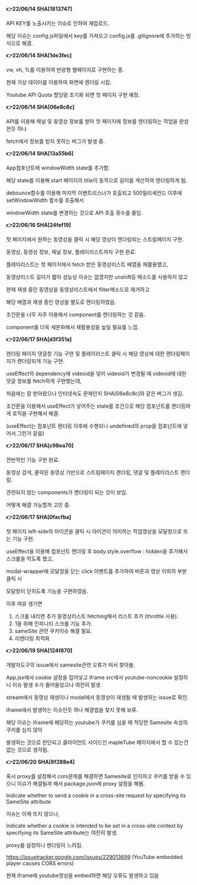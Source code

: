 <strong>👉22/06/14 SHA[1813747]</strong>

API KEY를 노출시키는 이슈로 인하여 재업로드.

해당 이슈는 config.js파일에서 key를 가져오고 config.js를 .gitignore에 추가하는 방식으로 해결.

<strong>👉22/06/14 SHA[1de3fec]</strong>

vw, vh, %를 이용하여 반응형 웹페이지로 구현하는 중.

현재 가상 데이터를 이용하여 화면에 렌더링 시킴.

Youtube API Quota 할당량 초기화 되면 첫 페이지 구현 예정.

<strong>👉22/06/14 SHA[06e8c8c]</strong>

API를 이용해 체널 및 동영상 정보를 받아 첫 페이지에 정보를 렌더링하는 작업을 완성한듯 하나

fetch에서 정보를 받지 못하는 버그가 발생 중.

<strong>👉22/06/14 SHA[13a55b6]</strong>

App컴포넌트에 windowWidth state를 추가함.

해당 state를 이용해 start 페이지의 title이 동적으로 길이를 계산하여 렌더링하게 됨.

debounce함수를 이용해 마지막 이벤트리스너가 호출되고 500밀리세컨드 이후에 setWindowWidth 함수를 호출해서

windowWidth state를 변경하는 것으로 API 호출 횟수를 줄임.

<strong>👉22/06/16 SHA[24fef19]</strong>

첫 페이지에서 원하는 동영상을 클릭 시 해당 영상이 렌더링되는 스트림페이지 구현.

동영상, 동영상 정보, 체널 정보, 플레이리스트까지 구현 완료.

플레이리스트는 첫 페이지에서 fetch 받은 동영상리스트 배열을 재활용했고,

동영상리스트 길이가 짧아 성능상 이슈는 없겠지만 unshift등 메소드를 사용하지 않고

현재 재생 중인 동영상을 동영상리스트에서 filter메소드로 제거하고

해당 배열과 재생 중인 영상을 별도로 렌더링하였음.

조건문을 너무 자주 이용해서 component를 렌더링하는 것 같음.

component를 더욱 세분화해서 재활용성을 높일 필요를 느낌.

<strong>👉22/06/17 SHA[d3f351a]</strong>

렌더링 페이지 댓글창 기능 구현 및 플레이리스트 클릭 시 해당 영상에 대한 랜더링페이지가 랜더링되게 기능 구현.

useEffect의 dependency에 videoid을 넣어 videoid가 변경될 때 videoid에 대한 댓글 정보를 fetch하게 구현했는데,

처음에는 잘 받아왔으나 인터넷속도 문제인지 SHA[06e8c8c]와 같은 버그가 생김.

조건문을 이용해서 useEffect가 넣어주는 state를 조건으로 해당 컴포넌트를 랜더링하게 로직을 구현해서 해결.

(useEffect는 컴포넌트 렌더링 이후에 수행되니 undefined의 prop을 컴포넌트에 넣어서 그런거 같음)

<strong>👉22/06/17 SHA[c98ea70]</strong>

전반적인 기능 구현 완료.

동영상 검색, 클릭된 동영상 기반으로 스트림페이지 랜더링, 댓글 및 플레이리스트 랜더링.

관련되지 않는 components가 랜더링이 되는 것이 보임.

어떻게 해결 가능할까 고민 중.

<strong>👉22/06/17 SHA[0facfba]</strong>

첫 페이지 left-side의 아이콘을 클릭 시 아이콘이 의미하는 직업영상을 모달창으로 뜨는 기능 구현.

useEffect을 이용해 컴포넌트 랜더링 후 body.style.overflow : hidden을 추가해서 스크롤을 막도록 했고,

modal-wrapper에 모달창을 닫는 click 이벤트를 추가하여 버튼과 영상 이외의 부분 클릭 시

모달창이 닫히도록 기능을 구현하였음.

이후 여유 생기면

1. 스크롤 내리면 추가 동영상리스트 fetching해서 리스트 추가 (throttle 사용).
2. 1을 위해 인피니티 스크롤 기능 추가.
3. sameSite 관련 쿠키이슈 해결 필요.
4. 리렌더링 최적화

<strong>👉22/06/19 SHA[124f870]</strong>

개발자도구의 issue에서 samesite관련 오류가 떠서 찾아봄.

App.jsx에서 cookie 설정을 집어넣고 iframe src에서 youtube-noncookie 설정하니 이슈 발생 수가 줄어들었으나 여전히 발생.

stream에서 동영상 재생이나 modal에서 동영상이 재생될 때 발생하는 issue로 확인.

iframe에서 발생하는 이슈인듯 하나 해결법을 찾지 못해 보류.

해당 이슈는 iframe에 해당하는 youtube가 쿠키를 심을 때 적당한 Samesite 속성의 쿠키를 심지 않아

발생하는 것으로 판단되고 클라이언트 사이드인 mapleTube 페이지에서 할 수 있는건 없는 것으로 생각됨.

<strong>👉22/06/20 SHA[8f288e4]</strong>

혹시 proxy를 설정해서 cors문제를 해결하면 Samesite로 인지하고 쿠키를 받을 수 있으니 이슈가 해결될까 해서 package.json에 proxy 설정을 해봄.

Indicate whether to send a cookie in a cross-site request by specifying its SameSite attribute

이슈는 이제 뜨지 않으나,

Indicate whether a cookie is intended to be set in a cross-site context by specifying its SameSite attribute는 여전히 발생.

proxy를 설정하니 렌더링이 느려짐.

https://issuetracker.google.com/issues/229013699 (YouTube embedded player causes CORS errors)

현재 iframe에 youtube영상을 embed하면 해당 오류도 발생하고 있음
